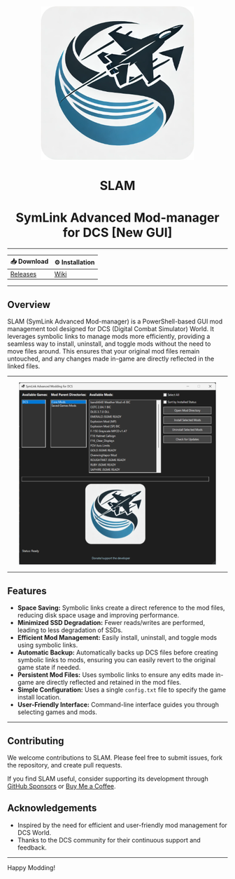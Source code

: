<p align="center">
  <img src="images/logo.png" width="350" alt="SLAM Logo">
  <h1 align="center">SLAM</h1>
  <h1 align="center">SymLink Advanced Mod-manager for DCS [New GUI]</h1>
</p>

---

<div align="center">

| 📥 Download | ⚙️ Installation |
|---------------------------------------------|---------------------------------------------|
| [Releases](https://github.com/halfmanbear/SLAM/releases/) | [Wiki](https://github.com/halfmanbear/SLAM/wiki) |

</div>


---

## Overview

SLAM (SymLink Advanced Mod-manager) is a PowerShell-based GUI mod management tool designed for DCS (Digital Combat Simulator) World. It leverages symbolic links to manage mods more efficiently, providing a seamless way to install, uninstall, and toggle mods without the need to move files around. This ensures that your original mod files remain untouched, and any changes made in-game are directly reflected in the linked files.

---

<div align="center">
  <img src="images/SLAM-menu1.png" width="450" alt="SLAM Page 1">
</div>

---

## Features

- **Space Saving:** Symbolic links create a direct reference to the mod files, reducing disk space usage and improving performance.
- **Minimized SSD Degradation:** Fewer reads/writes are performed, leading to less degradation of SSDs.
- **Efficient Mod Management:** Easily install, uninstall, and toggle mods using symbolic links.
- **Automatic Backup:** Automatically backs up DCS files before creating symbolic links to mods, ensuring you can easily revert to the original game state if needed.
- **Persistent Mod Files:** Uses symbolic links to ensure any edits made in-game are directly reflected and retained in the mod files.
- **Simple Configuration:** Uses a single `config.txt` file to specify the game install location.
- **User-Friendly Interface:** Command-line interface guides you through selecting games and mods.

---

## Contributing

We welcome contributions to SLAM. Please feel free to submit issues, fork the repository, and create pull requests.  

If you find SLAM useful, consider supporting its development through [GitHub Sponsors](https://github.com/sponsors/halfmanbear) or [Buy Me a Coffee](https://www.buymeacoffee.com/halfmanbear).

## Acknowledgements

- Inspired by the need for efficient and user-friendly mod management for DCS World.
- Thanks to the DCS community for their continuous support and feedback.

---

Happy Modding!
